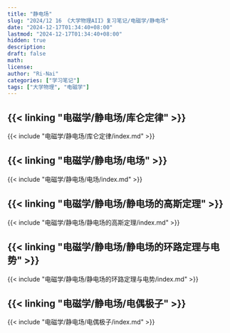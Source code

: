 ```yaml
---
title: "静电场"
slug: "2024/12 16 《大学物理AII》复习笔记/电磁学/静电场"
date: "2024-12-17T01:34:40+08:00"
lastmod: "2024-12-17T01:34:40+08:00"
hidden: true
description:
draft: false
math:
license:
author: "Ri-Nai"
categories: ["学习笔记"]
tags: ["大学物理", "电磁学"]
---
```

## {{< linking "电磁学/静电场/库仑定律" >}}
{{< include "电磁学/静电场/库仑定律/index.md" >}}

## {{< linking "电磁学/静电场/电场" >}}
{{< include "电磁学/静电场/电场/index.md" >}}

## {{< linking "电磁学/静电场/静电场的高斯定理" >}}
{{< include "电磁学/静电场/静电场的高斯定理/index.md" >}}

## {{< linking "电磁学/静电场/静电场的环路定理与电势" >}}
{{< include "电磁学/静电场/静电场的环路定理与电势/index.md" >}}
## {{< linking "电磁学/静电场/电偶极子" >}}
{{< include "电磁学/静电场/电偶极子/index.md" >}}
